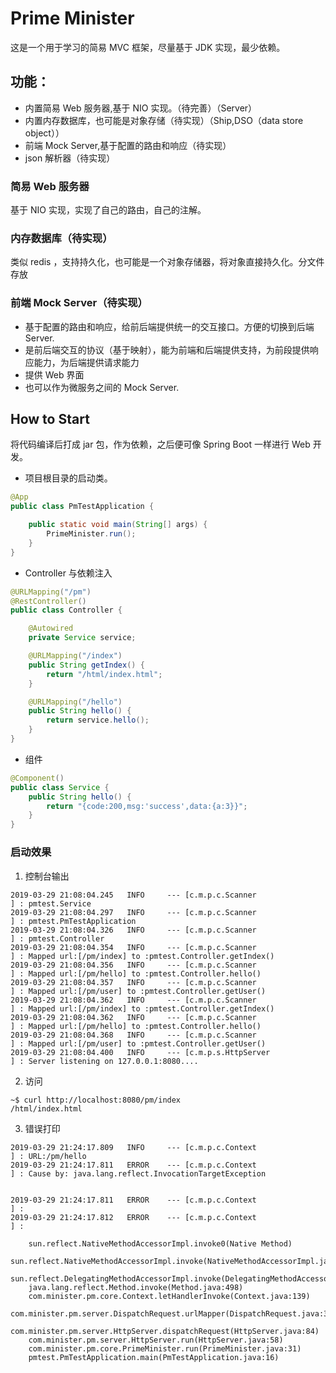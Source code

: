 # Prime Minister

这是一个用于学习的简易 MVC 框架，尽量基于 JDK 实现，最少依赖。

## 功能：

- 内置简易 Web 服务器,基于 NIO 实现。（待完善）（Server）
- 内置内存数据库，也可能是对象存储（待实现）（Ship,DSO（data store object））
- 前端 Mock Server,基于配置的路由和响应（待实现）
- json 解析器（待实现）

### 简易 Web 服务器

基于 NIO 实现，实现了自己的路由，自己的注解。


### 内存数据库（待实现）

类似 redis ，支持持久化，也可能是一个对象存储器，将对象直接持久化。分文件存放


### 前端 Mock Server（待实现）

- 基于配置的路由和响应，给前后端提供统一的交互接口。方便的切换到后端 Server.
- 是前后端交互的协议（基于映射），能为前端和后端提供支持，为前段提供响应能力，为后端提供请求能力
- 提供 Web 界面
- 也可以作为微服务之间的 Mock Server.

## How to Start

将代码编译后打成 jar 包，作为依赖，之后便可像 Spring Boot 一样进行 Web 开发。

* 项目根目录的启动类。

```java
@App
public class PmTestApplication {

	public static void main(String[] args) {
		PrimeMinister.run();
	}
}
```

* Controller 与依赖注入

```java
@URLMapping("/pm")
@RestController()
public class Controller {

	@Autowired
	private Service service;

	@URLMapping("/index")
	public String getIndex() {
		return "/html/index.html";
	}

	@URLMapping("/hello")
	public String hello() {
		return service.hello();
	}
}
```

* 组件

```java
@Component()
public class Service {
	public String hello() {
		return "{code:200,msg:'success',data:{a:3}}";
	}
}
```

### 启动效果

1. 控制台输出

```
2019-03-29 21:08:04.245   INFO     --- [c.m.p.c.Scanner               ] : pmtest.Service
2019-03-29 21:08:04.297   INFO     --- [c.m.p.c.Scanner               ] : pmtest.PmTestApplication
2019-03-29 21:08:04.326   INFO     --- [c.m.p.c.Scanner               ] : pmtest.Controller
2019-03-29 21:08:04.354   INFO     --- [c.m.p.c.Scanner               ] : Mapped url:[/pm/index] to :pmtest.Controller.getIndex()
2019-03-29 21:08:04.356   INFO     --- [c.m.p.c.Scanner               ] : Mapped url:[/pm/hello] to :pmtest.Controller.hello()
2019-03-29 21:08:04.357   INFO     --- [c.m.p.c.Scanner               ] : Mapped url:[/pm/user] to :pmtest.Controller.getUser()
2019-03-29 21:08:04.362   INFO     --- [c.m.p.c.Scanner               ] : Mapped url:[/pm/index] to :pmtest.Controller.getIndex()
2019-03-29 21:08:04.362   INFO     --- [c.m.p.c.Scanner               ] : Mapped url:[/pm/hello] to :pmtest.Controller.hello()
2019-03-29 21:08:04.368   INFO     --- [c.m.p.c.Scanner               ] : Mapped url:[/pm/user] to :pmtest.Controller.getUser()
2019-03-29 21:08:04.400   INFO     --- [c.m.p.s.HttpServer            ] : Server listening on 127.0.0.1:8080....
```

2. 访问

```shell
~$ curl http://localhost:8080/pm/index
/html/index.html
```

3. 错误打印

```
2019-03-29 21:24:17.809   INFO     --- [c.m.p.c.Context               ] : URL:/pm/hello
2019-03-29 21:24:17.811   ERROR    --- [c.m.p.c.Context               ] : Cause by: java.lang.reflect.InvocationTargetException


2019-03-29 21:24:17.811   ERROR    --- [c.m.p.c.Context               ] : 
2019-03-29 21:24:17.812   ERROR    --- [c.m.p.c.Context               ] : 

    sun.reflect.NativeMethodAccessorImpl.invoke0(Native Method)
    sun.reflect.NativeMethodAccessorImpl.invoke(NativeMethodAccessorImpl.java:62)
    sun.reflect.DelegatingMethodAccessorImpl.invoke(DelegatingMethodAccessorImpl.java:43)
    java.lang.reflect.Method.invoke(Method.java:498)
    com.minister.pm.core.Context.letHandlerInvoke(Context.java:139)
    com.minister.pm.server.DispatchRequest.urlMapper(DispatchRequest.java:39)
    com.minister.pm.server.HttpServer.dispatchRequest(HttpServer.java:84)
    com.minister.pm.server.HttpServer.run(HttpServer.java:58)
    com.minister.pm.core.PrimeMinister.run(PrimeMinister.java:31)
    pmtest.PmTestApplication.main(PmTestApplication.java:16)

```

